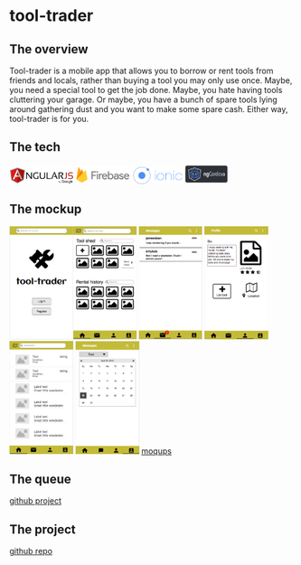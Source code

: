 # tool-trader

## The overview

Tool-trader is a mobile app that allows you to borrow or rent tools from friends and locals, rather than buying a tool you may only use once. Maybe, you need a special tool to get the job done. Maybe, you hate having tools cluttering your garage. Or maybe, you have a bunch of spare tools lying around gathering dust and you want to make some spare cash. Either way, tool-trader is for you.

## The tech
<img src="img/angular.png" alt="Angular" height="30px">
<img src="img/firebase.png" alt="Firebase" height="32px">
<img src="img/ionic.png" alt="Ionic" height="30px">
<img src="img/ngCordova.png" alt="ngCordova" height="35px">

## The mockup
<img src="img/login.png" alt="login" height= "200px"><img src="img/home-screen.png" alt="login" height= "200px">
<img src="img/messages.png" alt="login" height= "200px">
<img src="img/profile.png" alt="login" height= "200px">
<img src="img/tool-search.png" alt="login" height= "200px">
<img src="img/calendar.png" alt="login" height= "200px">
[moqups](https://app.moqups.com/joellegg/wQNH7hWKnS/view)

## The queue
[github project](https://github.com/joellegg/tool-trader-ionic/projects/1)

## The project
[github repo](https://github.com/joellegg/tool-trader-ionic)
